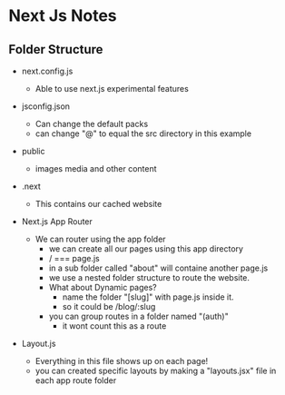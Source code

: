 # Next Js Notes

## Folder Structure

- next.config.js
  - Able to use next.js experimental features
- jsconfig.json
  - Can change the default packs
  - can change "@" to equal the src directory in this example
- public
  - images media and other content
- .next

  - This contains our cached website

- Next.js App Router

  - We can router using the app folder
    - we can create all our pages using this app directory
    - / === page.js
    - in a sub folder called "about" will containe another page.js
    - we use a nested folder structure to route the website.
    - What about Dynamic pages?
      - name the folder "[slug]" with page.js inside it.
      - so it could be /blog/:slug
    - you can group routes in a folder named "(auth)"
      - it wont count this as a route

- Layout.js
  - Everything in this file shows up on each page!
  - you can created specific layouts by making a "layouts.jsx" file in each app route folder
